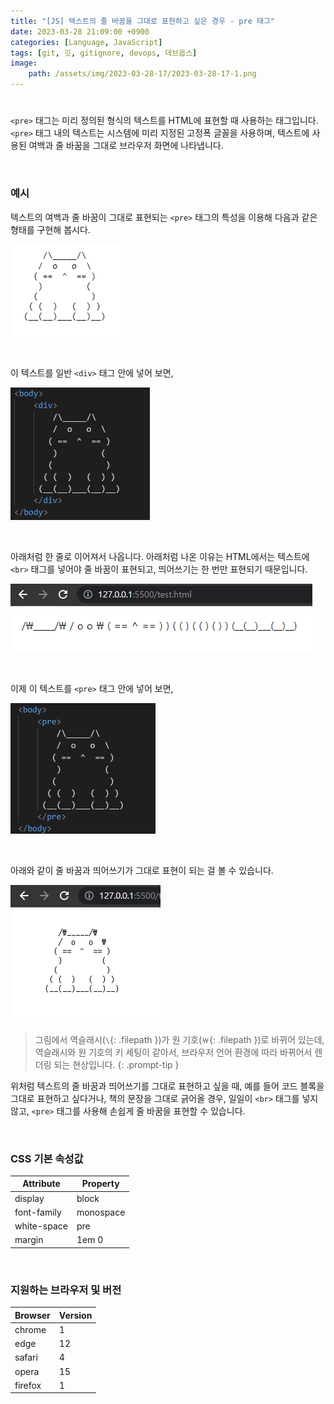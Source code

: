 ```yaml
---
title: "[JS] 텍스트의 줄 바꿈을 그대로 표현하고 싶은 경우 - pre 태그"
date: 2023-03-28 21:09:00 +0900
categories: [Language, JavaScript]
tags: [git, 깃, gitignore, devops, 데브옵스]
image:
    path: /assets/img/2023-03-28-17/2023-03-28-17-1.png
---
```


### <pre>

`<pre>` 태그는 미리 정의된 형식의 텍스트를 HTML에 표현할 때 사용하는 태그입니다. `<pre>` 태그 내의 텍스트는 시스템에 미리 지정된 고정폭 글꼴을 사용하며, 텍스트에 사용된 여백과 줄 바꿈을 그대로 브라우저 화면에 나타냅니다.

&nbsp;

### 예시

텍스트의 여백과 줄 바꿈이 그대로 표현되는 `<pre>` 태그의 특성을 이용해 다음과 같은 형태를 구현해 봅시다.

![ASCII Art 1](/assets/img/2023-03-28-17/2023-03-28-17-2.png)

&nbsp;

이 텍스트를 일반 `<div>` 태그 안에 넣어 보면,

![ASCII Art 2](/assets/img/2023-03-28-17/2023-03-28-17-3.png)

&nbsp;

아래처럼 한 줄로 이어져서 나옵니다. 아래처럼 나온 이유는 HTML에서는 텍스트에 `<br>` 태그를 넣어야 줄 바꿈이 표현되고, 띄어쓰기는 한 번만 표현되기 때문입니다.

![ASCII Art 3](/assets/img/2023-03-28-17/2023-03-28-17-4.png)

&nbsp;

이제 이 텍스트를 `<pre>` 태그 안에 넣어 보면,

![ASCII Art 4](/assets/img/2023-03-28-17/2023-03-28-17-5.png)

&nbsp;

아래와 같이 줄 바꿈과 띄어쓰기가 그대로 표현이 되는 걸 볼 수 있습니다.

![ASCII Art 5](/assets/img/2023-03-28-17/2023-03-28-17-6.png)

> 그림에서 역슬래시(`\`{: .filepath })가 원 기호(`￦`{: .filepath })로 바뀌어 있는데, 역슬래시와 원 기호의 키 세팅이 같아서, 브라우저 언어 환경에 따라 바뀌어서 렌더링 되는 현상입니다.
{: .prompt-tip }

위처럼 텍스트의 줄 바꿈과 띄어쓰기를 그대로 표현하고 싶을 때, 예를 들어 코드 블록을 그대로 표현하고 싶다거나, 책의 문장을 그대로 긁어올 경우, 일일이 `<br>` 태그를 넣지 않고,  `<pre>` 태그를 사용해 손쉽게 줄 바꿈을 표현할 수 있습니다.

&nbsp;

### CSS 기본 속성값


| Attribute   | Property  |
| ----------- | --------- |
| display     | block     |
| font-family | monospace |
| white-space | pre       |
| margin      | 1em 0     |

&nbsp;

### 지원하는 브라우저 및 버전

| Browser | Version |
| ------- | ------- |
| chrome  | 1       |
| edge    | 12      |
| safari  | 4       |
| opera   | 15      |
| firefox | 1       |